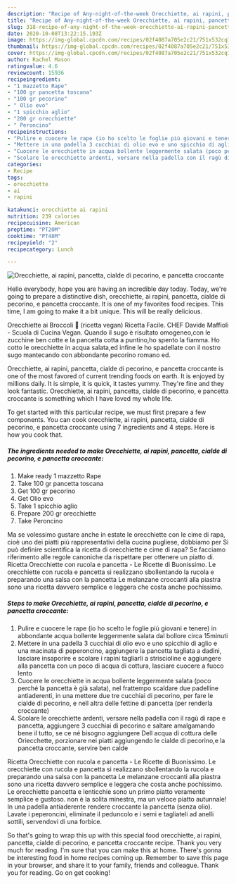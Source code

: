 ```yaml
---
description: "Recipe of Any-night-of-the-week Orecchiette, ai rapini, pancetta, cialde di pecorino, e pancetta croccante"
title: "Recipe of Any-night-of-the-week Orecchiette, ai rapini, pancetta, cialde di pecorino, e pancetta croccante"
slug: 318-recipe-of-any-night-of-the-week-orecchiette-ai-rapini-pancetta-cialde-di-pecorino-e-pancetta-croccante
date: 2020-10-08T13:22:15.193Z
image: https://img-global.cpcdn.com/recipes/02f4087a705e2c21/751x532cq70/orecchiette-ai-rapini-pancetta-cialde-di-pecorino-e-pancetta-croccante-recipe-main-photo.jpg
thumbnail: https://img-global.cpcdn.com/recipes/02f4087a705e2c21/751x532cq70/orecchiette-ai-rapini-pancetta-cialde-di-pecorino-e-pancetta-croccante-recipe-main-photo.jpg
cover: https://img-global.cpcdn.com/recipes/02f4087a705e2c21/751x532cq70/orecchiette-ai-rapini-pancetta-cialde-di-pecorino-e-pancetta-croccante-recipe-main-photo.jpg
author: Rachel Mason
ratingvalue: 4.6
reviewcount: 15936
recipeingredient:
- "1 mazzetto Rape"
- "100 gr pancetta toscana"
- "100 gr pecorino"
- " Olio evo"
- "1 spicchio aglio"
- "200 gr orecchiette"
- " Peroncino"
recipeinstructions:
- "Pulire e cuocere le rape (io ho scelto le foglie più giovani e tenere) in abbondante acqua bollente leggermente salata dal bollore circa 15minuti"
- "Mettere in una padella 3 cucchiai di olio evo e uno spicchio di aglio e una macinata di peperoncino, aggiungere la pancetta tagliata a dadini, lasciare insaporire e scolare i rapini tagliarli a striscioline e aggiungere alla pancetta con un poco di acqua di cottura, lasciare cuocere a fuoco lento"
- "Cuocere le orecchiette in acqua bollente leggermente salata (poco perché la pancetta è già salata), nel frattempo scaldare due padelline antiaderenti, in una mettere due tre cucchiai di pecorino, per fare le cialde di pecorino, e nell altra delle fettine di pancetta (per renderla croccante)"
- "Scolare le orecchiette ardenti, versare nella padella con il ragù di rape e pancetta, aggiungere 3 cucchiai di pecorino e saltare amalgamando bene il tutto, se ce né bisogno aggiungere Dell acqua di cottura delle Oriecchette, porzionare nei piatti aggiungendo le cialde di pecorino,e la pancetta croccante, servire ben calde"
categories:
- Recipe
tags:
- orecchiette
- ai
- rapini

katakunci: orecchiette ai rapini 
nutrition: 239 calories
recipecuisine: American
preptime: "PT20M"
cooktime: "PT48M"
recipeyield: "2"
recipecategory: Lunch

---
```



![Orecchiette, ai rapini, pancetta, cialde di pecorino, e pancetta croccante](https://img-global.cpcdn.com/recipes/02f4087a705e2c21/751x532cq70/orecchiette-ai-rapini-pancetta-cialde-di-pecorino-e-pancetta-croccante-recipe-main-photo.jpg)

Hello everybody, hope you are having an incredible day today. Today, we're going to prepare a distinctive dish, orecchiette, ai rapini, pancetta, cialde di pecorino, e pancetta croccante. It is one of my favorites food recipes. This time, I am going to make it a bit unique. This will be really delicious.

Orecchiette ai Broccoli 🥦 (ricetta vegan) Ricetta Facile. CHEF Davide Maffioli - Scuola di Cucina Vegan. Quando il sugo è risultato omogeneo,con le zucchine ben cotte e la pancetta cotta a puntino,ho spento la fiamma. Ho cotto le orecchiette in acqua salata,ed infine le ho spadellate con il nostro sugo mantecando con abbondante pecorino romano ed.

Orecchiette, ai rapini, pancetta, cialde di pecorino, e pancetta croccante is one of the most favored of current trending foods on earth. It is enjoyed by millions daily. It is simple, it is quick, it tastes yummy. They're fine and they look fantastic. Orecchiette, ai rapini, pancetta, cialde di pecorino, e pancetta croccante is something which I have loved my whole life.


To get started with this particular recipe, we must first prepare a few components. You can cook orecchiette, ai rapini, pancetta, cialde di pecorino, e pancetta croccante using 7 ingredients and 4 steps. Here is how you cook that.

<!--inarticleads1-->

##### The ingredients needed to make Orecchiette, ai rapini, pancetta, cialde di pecorino, e pancetta croccante:

1. Make ready 1 mazzetto Rape
1. Take 100 gr pancetta toscana
1. Get 100 gr pecorino
1. Get  Olio evo
1. Take 1 spicchio aglio
1. Prepare 200 gr orecchiette
1. Take  Peroncino


Ma se volessimo gustare anche in estate le orecchiette con le cime di rapa, cioè uno dei piatti più rappresentativi della cucina pugliese, dobbiamo per Si può definire scientifica la ricetta di orecchiette e cime di rapa? Se facciamo riferimento alle regole canoniche da rispettare per ottenere un piatto di. Ricetta Orecchiette con rucola e pancetta - Le Ricette di Buonissimo. Le orecchiette con rucola e pancetta si realizzano sbollentando la rucola e preparando una salsa con la pancetta Le melanzane croccanti alla piastra sono una ricetta davvero semplice e leggera che costa anche pochissimo. 

<!--inarticleads2-->

##### Steps to make Orecchiette, ai rapini, pancetta, cialde di pecorino, e pancetta croccante:

1. Pulire e cuocere le rape (io ho scelto le foglie più giovani e tenere) in abbondante acqua bollente leggermente salata dal bollore circa 15minuti
1. Mettere in una padella 3 cucchiai di olio evo e uno spicchio di aglio e una macinata di peperoncino, aggiungere la pancetta tagliata a dadini, lasciare insaporire e scolare i rapini tagliarli a striscioline e aggiungere alla pancetta con un poco di acqua di cottura, lasciare cuocere a fuoco lento
1. Cuocere le orecchiette in acqua bollente leggermente salata (poco perché la pancetta è già salata), nel frattempo scaldare due padelline antiaderenti, in una mettere due tre cucchiai di pecorino, per fare le cialde di pecorino, e nell altra delle fettine di pancetta (per renderla croccante)
1. Scolare le orecchiette ardenti, versare nella padella con il ragù di rape e pancetta, aggiungere 3 cucchiai di pecorino e saltare amalgamando bene il tutto, se ce né bisogno aggiungere Dell acqua di cottura delle Oriecchette, porzionare nei piatti aggiungendo le cialde di pecorino,e la pancetta croccante, servire ben calde


Ricetta Orecchiette con rucola e pancetta - Le Ricette di Buonissimo. Le orecchiette con rucola e pancetta si realizzano sbollentando la rucola e preparando una salsa con la pancetta Le melanzane croccanti alla piastra sono una ricetta davvero semplice e leggera che costa anche pochissimo. Le orecchiette pancetta e lenticchie sono un primo piatto veramente semplice e gustoso. non è la solita minestra, ma un veloce piatto autunnale! In una padella antiaderente rendere croccante la pancetta (senza olio). Lavate i peperoncini, eliminate il peduncolo e i semi e tagliateli ad anelli sottili, servendovi di una forbice. 

So that's going to wrap this up with this special food orecchiette, ai rapini, pancetta, cialde di pecorino, e pancetta croccante recipe. Thank you very much for reading. I'm sure that you can make this at home. There's gonna be interesting food in home recipes coming up. Remember to save this page in your browser, and share it to your family, friends and colleague. Thank you for reading. Go on get cooking!

